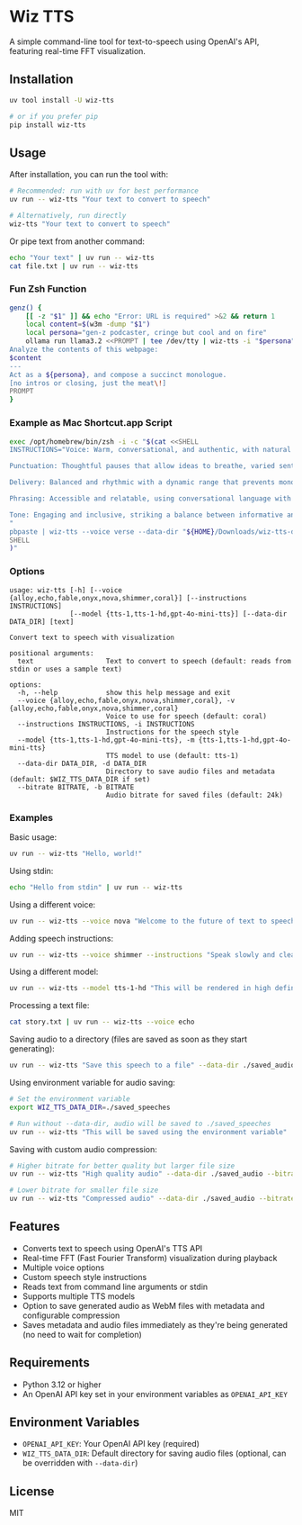 # Wiz TTS

A simple command-line tool for text-to-speech using OpenAI's API, featuring real-time FFT visualization.

## Installation

```bash
uv tool install -U wiz-tts

# or if you prefer pip
pip install wiz-tts
```

## Usage

After installation, you can run the tool with:

```bash
# Recommended: run with uv for best performance
uv run -- wiz-tts "Your text to convert to speech"

# Alternatively, run directly
wiz-tts "Your text to convert to speech"
```

Or pipe text from another command:

```bash
echo "Your text" | uv run -- wiz-tts
cat file.txt | uv run -- wiz-tts
```


### Fun Zsh Function

```sh
genz() {
    [[ -z "$1" ]] && echo "Error: URL is required" >&2 && return 1
    local content=$(w3m -dump "$1")
    local persona="gen-z podcaster, cringe but cool and on fire"
    ollama run llama3.2 <<PROMPT | tee /dev/tty | wiz-tts -i "$persona"
Analyze the contents of this webpage:
$content
---
Act as a ${persona}, and compose a succinct monologue.
[no intros or closing, just the meat\!]
PROMPT
}
```

### Example as Mac Shortcut.app Script
```sh
exec /opt/homebrew/bin/zsh -i -c "$(cat <<SHELL
INSTRUCTIONS="Voice: Warm, conversational, and authentic, with natural vocal variety and a relaxed pace that invites listeners to settle in for extended listening. Occasional subtle emphasis on key points without sounding rehearsed.

Punctuation: Thoughtful pauses that allow ideas to breathe, varied sentence lengths to maintain interest, and natural breaks that mimic genuine conversation rather than reading.

Delivery: Balanced and rhythmic with a dynamic range that prevents monotony, incorporating strategic shifts in pace and volume to highlight important information or create narrative tension.

Phrasing: Accessible and relatable, using conversational language with occasional colorful expressions or personal anecdotes to build connection. Ideas flow naturally from one to the next with smooth transitions.

Tone: Engaging and inclusive, striking a balance between informative and entertaining, with moments of gentle humor, curiosity, and genuine enthusiasm speaking with a knowledgeable friend.
"
pbpaste | wiz-tts --voice verse --data-dir "${HOME}/Downloads/wiz-tts-data" --instructions "\$INSTRUCTIONS"
SHELL
)"
```

### Options

```
usage: wiz-tts [-h] [--voice {alloy,echo,fable,onyx,nova,shimmer,coral}] [--instructions INSTRUCTIONS] 
               [--model {tts-1,tts-1-hd,gpt-4o-mini-tts}] [--data-dir DATA_DIR] [text]

Convert text to speech with visualization

positional arguments:
  text                  Text to convert to speech (default: reads from stdin or uses a sample text)

options:
  -h, --help            show this help message and exit
  --voice {alloy,echo,fable,onyx,nova,shimmer,coral}, -v {alloy,echo,fable,onyx,nova,shimmer,coral}
                        Voice to use for speech (default: coral)
  --instructions INSTRUCTIONS, -i INSTRUCTIONS
                        Instructions for the speech style
  --model {tts-1,tts-1-hd,gpt-4o-mini-tts}, -m {tts-1,tts-1-hd,gpt-4o-mini-tts}
                        TTS model to use (default: tts-1)
  --data-dir DATA_DIR, -d DATA_DIR
                        Directory to save audio files and metadata (default: $WIZ_TTS_DATA_DIR if set)
  --bitrate BITRATE, -b BITRATE
                        Audio bitrate for saved files (default: 24k)
```

### Examples

Basic usage:
```bash
uv run -- wiz-tts "Hello, world!"
```

Using stdin:
```bash
echo "Hello from stdin" | uv run -- wiz-tts
```

Using a different voice:
```bash
uv run -- wiz-tts --voice nova "Welcome to the future of text to speech!"
```

Adding speech instructions:
```bash
uv run -- wiz-tts --voice shimmer --instructions "Speak slowly and clearly" "This is important information."
```

Using a different model:
```bash
uv run -- wiz-tts --model tts-1-hd "This will be rendered in high definition."
```

Processing a text file:
```bash
cat story.txt | uv run -- wiz-tts --voice echo
```

Saving audio to a directory (files are saved as soon as they start generating):
```bash
uv run -- wiz-tts "Save this speech to a file" --data-dir ./saved_audio
```

Using environment variable for audio saving:
```bash
# Set the environment variable
export WIZ_TTS_DATA_DIR=./saved_speeches

# Run without --data-dir, audio will be saved to ./saved_speeches
uv run -- wiz-tts "This will be saved using the environment variable"
```

Saving with custom audio compression:
```bash
# Higher bitrate for better quality but larger file size
uv run -- wiz-tts "High quality audio" --data-dir ./saved_audio --bitrate 64k

# Lower bitrate for smaller file size
uv run -- wiz-tts "Compressed audio" --data-dir ./saved_audio --bitrate 16k
```

## Features

- Converts text to speech using OpenAI's TTS API
- Real-time FFT (Fast Fourier Transform) visualization during playback
- Multiple voice options
- Custom speech style instructions
- Reads text from command line arguments or stdin
- Supports multiple TTS models
- Option to save generated audio as WebM files with metadata and configurable compression
- Saves metadata and audio files immediately as they're being generated (no need to wait for completion)

## Requirements

- Python 3.12 or higher
- An OpenAI API key set in your environment variables as `OPENAI_API_KEY`

## Environment Variables

- `OPENAI_API_KEY`: Your OpenAI API key (required)
- `WIZ_TTS_DATA_DIR`: Default directory for saving audio files (optional, can be overridden with `--data-dir`)

## License

MIT

